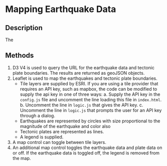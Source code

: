 # Mapping Earthquake Data

## Description
The 

## Methods
1.  D3 V4 is used to query the URL for the earthquake data and tectonic plate boundaries.  The results are returned as geoJSON objects.
2.  Leaflet is used to map the earthquakes and tectonic plate boundaries.
    -  Tile layers are supplied by ESRI.  If you are using a tile provider that requires an API key, such as mapbox, the code can be modified to 
supply the api key in one of three ways:
        a.  Supply the API key in the `config.js` file and uncomment the line loading this file in `index.html`.
        b.  Uncomment the line in `logic.js` that gives the API key.
        c.  Uncomment the line in `logic.js` that prompts the user for an API key through a dialog.
    - Earthquakes are represented by circles with size proportional to the magnitude of the earthquake and color also 
    - Tectonic plates are represented as lines.
    - A legend is supplied.
3.  A map control can toggle between tile layers.  
4.  An additional map control toggles the earthquake data and plate data on or off.  If the earthquake data is toggled off, the legend is removed from the map.



